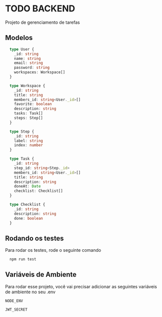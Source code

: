 # TODO BACKEND

Projeto de gerenciamento de tarefas

## Modelos

```typescript
  type User {
    _id: string
    name: string
    email: string
    password: string
    workspaces: Workspace[]
  }

  type Workspace {
    _id: string
    title: string
    members_id: string<User._id>[]
    favorite: boolean
    description: string
    tasks: Task[]
    steps: Step[]
  }

  type Step {
    _id: string
    label: string
    index: number
  }

  type Task {
    _id: string
    step_id: string<Step._id>
    members_id: string<User._id>[]
    title: string
    description: string
    doneAt: Date
    checklist: Checklist[]
  }

  type Checklist {
    _id: string
    description: string
    done: boolean
  }
```

## Rodando os testes

Para rodar os testes, rode o seguinte comando

```bash
  npm run test
```

## Variáveis de Ambiente

Para rodar esse projeto, você vai precisar adicionar as seguintes variáveis de ambiente no seu .env

`NODE_ENV`

`JWT_SECRET`
